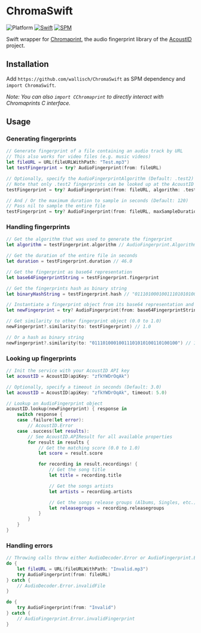 # ChromaSwift

![Platform](https://img.shields.io/badge/Platform-macOS%20%7C%20iOS%20%7C%20tvOS-inactive)
[![Swift](https://img.shields.io/badge/Swift-5-orange)](https://swift.org/)
[![SPM](https://img.shields.io/badge/SPM-compatible-success)](https://swift.org/package-manager/)

Swift wrapper for [Chromaprint](https://github.com/acoustid/chromaprint), the audio fingerprint library of the [AcoustID](https://acoustid.org/) project.

## Installation

Add `https://github.com/wallisch/ChromaSwift` as SPM dependency and `import ChromaSwift`.

*Note: You can also `import CChromaprint` to directly interact with Chromaprints C interface.*

## Usage

### Generating fingerprints

``` swift
// Generate fingerprint of a file containing an audio track by URL
// This also works for video files (e.g. music videos)
let fileURL = URL(fileURLWithPath: "Test.mp3")
let testFingerprint = try? AudioFingerprint(from: fileURL)

// Optionally, specify the AudioFingerprintAlgorithm (Default: .test2)
// Note that only .test2 fingerprints can be looked up at the AcoustID service
testFingerprint = try? AudioFingerprint(from: fileURL, algorithm: .test4)

// And / Or the maximum duration to sample in seconds (Default: 120)
// Pass nil to sample the entire file
testFingerprint = try? AudioFingerprint(from: fileURL, maxSampleDuration: 10.0)
```

### Handling fingerprints

``` swift
// Get the algorithm that was used to generate the fingerprint
let algorithm = testFingerprint.algorithm // AudioFingerprint.Algorithm.test2

// Get the duration of the entire file in seconds
let duration = testFingerprint.duration // 46.0

// Get the fingerprint as base64 representation
let base64FingerprintString = testFingerprint.fingerprint

// Get the fingerprints hash as binary string
let binaryHashString = testFingerprint.hash // "01110100010011101010100110100100"

// Instantiate a fingerprint object from its base64 representation and entire file duration
let newFingerprint = try? AudioFingerprint(from: base64FingerprintString!, duration: duration)

// Get similarity to other fingerprint object (0.0 to 1.0)
newFingerprint?.similarity(to: testFingerprint) // 1.0

// Or a hash as binary string
newFingerprint?.similarity(to: "01110100010011101010100110100100") // 1.0

```

### Looking up fingerprints

``` swift
// Init the service with your AcoustID API key
let acoustID = AcoustID(apiKey: "zfkYWDrOqAk")

// Optionally, specify a timeout in seconds (Default: 3.0)
let acoustID = AcoustID(apiKey: "zfkYWDrOqAk", timeout: 5.0)

// Lookup an AudioFingerprint object
acoustID.lookup(newFingerprint) { response in
    switch response {
    case .failure(let error):
        // AcoustID.Error
    case .success(let results):
        // See AcoustID.APIResult for all available properties
        for result in results {
            // Get the matching score (0.0 to 1.0)
            let score = result.score

            for recording in result.recordings! {
                // Get the song title
                let title = recording.title

                // Get the songs artists
                let artists = recording.artists

                // Get the songs release groups (Albums, Singles, etc.)
                let releasegroups = recording.releasegroups
            }
        }
    }
}

```

### Handling errors

``` swift
// Throwing calls throw either AudioDecoder.Error or AudioFingerprint.Error
do {
    let fileURL = URL(fileURLWithPath: "Invalid.mp3")
    try AudioFingerprint(from: fileURL)
} catch {
    // AudioDecoder.Error.invalidFile
}

do {
    try AudioFingerprint(from: "Invalid")
} catch {
    // AudioFingerprint.Error.invalidFingerprint
}

```
